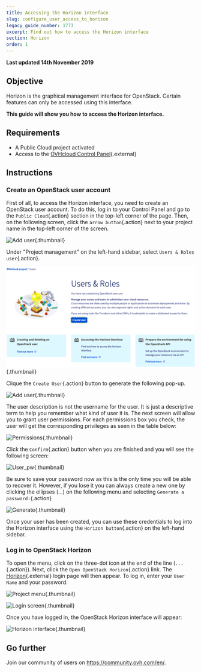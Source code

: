 ```yaml
---
title: Accessing the Horizon interface
slug: configure_user_access_to_horizon
legacy_guide_number: 1773
excerpt: Find out how to access the Horizon interface
section: Horizon
order: 1
---
```


**Last updated 14th November 2019**

## Objective

Horizon is the graphical management interface for OpenStack. Certain features can only be accessed using this interface.

**This guide will show you how to access the Horizon interface.**


## Requirements

- A Public Cloud project activated
- Access to the [OVHcloud Control Panel](https://ca.ovh.com/auth/?action=gotomanager&from=https://www.ovh.com/ca/en/&ovhSubsidiary=ca){.external}

## Instructions

### Create an OpenStack user account

First of all, to access the Horizon interface, you need to create an OpenStack user account. To do this, log in to your Control Panel and go to the `Public Cloud`{.action} section in the top-left corner of the page. Then, on the following screen, click the `arrow button`{.action} next to your project name in the top-left corner of the screen.

![Add user](images/select_project.png){.thumbnail}

Under "Project management" on the left-hand sidebar, select `Users & Roles user`{.action}.

![User roles](images/users_roles.png){.thumbnail}

Clique the `Create User`{.action} button to generate the following pop-up.

![Add user](images/adduser.png){.thumbnail}

The user description is not the username for the user. It is just a descriptive term to help you remember what kind of user it is. The next screen will allow you to grant user permissions. For each permissions box you check, the user will get the corresponding privileges as seen in the table below:

![Permissions](images/permissions.png){.thumbnail}

Click the `Confirm`{.action} button when you are finished and you will see the following screen:

![User_pw](images/user_pw.png){.thumbnail}

Be sure to save your password now as this is the only time you will be able to recover it. However, if you lose it you can always create a new one by clicking the ellipses (...) on the following menu and selecting `Generate a password:`{.action}

![Generate](images/generatepw.png){.thumbnail}

Once your user has been created, you can use these credentials to log into the Horizon interface using the `Horizon button`{.action} on the left-hand sidebar.

### Log in to OpenStack Horizon

To open the menu, click on the three-dot icon at the end of the line (`...`{.action}). Next, click the `Open OpenStack Horizon`{.action} link. The [Horizon](https://horizon.cloud.ovh.net/auth/login/){.external} login page will then appear. To log in, enter your `User Name` and your password.

![Project menu](images/3_H_open_menu.png){.thumbnail}

![Login screen](images/4_H_login_window.png){.thumbnail}

Once you have logged in, the OpenStack Horizon interface will appear:

![Horizon interface](images/5_H_view.png){.thumbnail}


## Go further

Join our community of users on <https://community.ovh.com/en/>.
